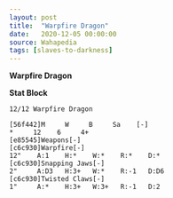 ```yaml
---
layout: post
title:  "Warpfire Dragon"
date:   2020-12-05 00:00:00
source: Wahapedia
tags: [slaves-to-darkness]
---
```


**Warpfire Dragon**

**Stat Block**
```
12/12 Warpfire Dragon
```

```
[56f442]M     W     B     Sa    [-]
*     12    6     4+    
[e85545]Weapons[-]
[c6c930]Warpfire[-]
12"    A:1    H:*    W:*    R:*    D:*   
[c6c930]Snapping Jaws[-]
2"     A:D3   H:3+   W:*    R:-1   D:D6  
[c6c930]Twisted Claws[-]
1"     A:*    H:3+   W:3+   R:-1   D:2   
```
    